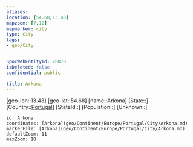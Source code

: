 ```yaml
---
aliases: 
location: [54.68,13.43]
mapzoom: [7,12] 
mapmarker: city 
type: City
tags:
- geo/City


SpocWebEntityId: 28870
isDeleted: false
confidential: public

title: Arkona
---
```

[geo-lon::13.43]
[geo-lat::54.68]
[name::Arkona]
[State::]
[Country::[Portugal](geo/Continent/Europe/Portugal.md)]
[StateId::]
[Population::]
[Unknown::]


```leaflet
id: Arkona
coordinates: [Arkona](geo/Continent/Europe/Portugal/City/Arkona.md)
markerFile: [Arkona](geo/Continent/Europe/Portugal/City/Arkona.md)
defaultZoom: 11 
maxZoom: 18
```


